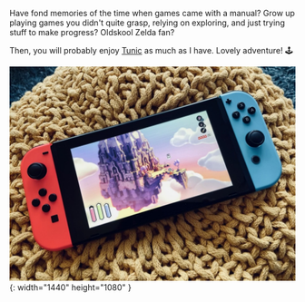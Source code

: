 ---
---

Have fond memories of the time when games came with a manual? Grow up playing games you didn't quite grasp, relying on exploring, and just trying stuff to make progress? Oldskool Zelda fan? 

Then, you will probably enjoy [Tunic](https://tunicgame.com) as much as I have. Lovely adventure! 🕹️

![Nintendo Switch in handheld mode, showing a video game in progress. Isometric view with a pastel color palette. A floating castle in the sky. The camera is far from the player, who is barely seen. The graphical user interface show items typical of an action-adventure game, meters for stamina, magic power, etc.](/images/tunic.jpg){: width="1440" height="1080" }
